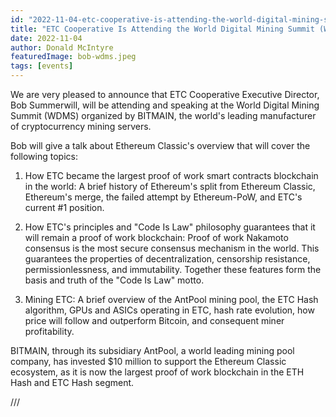 ```yaml
---
id: "2022-11-04-etc-cooperative-is-attending-the-world-digital-mining-summit-wdms"
title: "ETC Cooperative Is Attending the World Digital Mining Summit (WDMS)"
date: 2022-11-04
author: Donald McIntyre
featuredImage: bob-wdms.jpeg
tags: [events]
---
```


We are very pleased to announce that ETC Cooperative Executive Director, Bob Summerwill, will be attending and speaking at the World Digital Mining Summit (WDMS) organized by BITMAIN, the world's leading manufacturer of cryptocurrency mining servers.

Bob will give a talk about Ethereum Classic's overview that will cover the following topics:

1. How ETC became the largest proof of work smart contracts blockchain in the world: A brief history of Ethereum's split from Ethereum Classic, Ethereum's merge, the failed attempt by Ethereum-PoW, and ETC's current #1 position.

2. How ETC's principles and "Code Is Law" philosophy guarantees that it will remain a proof of work blockchain: Proof of work Nakamoto consensus is the most secure consensus mechanism in the world. This guarantees the properties of decentralization, censorship resistance, permissionlessness, and immutability. Together these features form the basis and truth of the "Code Is Law" motto.

3. Mining ETC: A brief overview of the AntPool mining pool, the ETC Hash algorithm, GPUs and ASICs operating in ETC, hash rate evolution, how price will follow and outperform Bitcoin, and consequent miner profitability. 

BITMAIN, through its subsidiary AntPool, a world leading mining pool company, has invested $10 million to support the Ethereum Classic ecosystem, as it is now the largest proof of work blockchain in the ETH Hash and ETC Hash segment.

///
